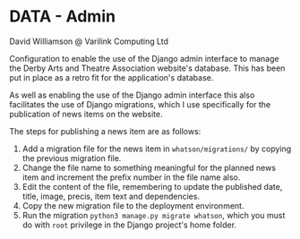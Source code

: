 # DATA - Admin

David Williamson @ Varilink Computing Ltd

Configuration to enable the use of the Django admin interface to manage the Derby Arts and Theatre Association website's database. This has been put in place as a retro fit for the application's database.

As well as enabling the use of the Django admin interface this also facilitates the use of Django migrations, which I use specifically for the publication of news items on the website.

The steps for publishing a news item are as follows:

1. Add a migration file for the news item in `whatson/migrations/` by copying the previous migration file.
2. Change the file name to something meaningful for the planned news item and increment the prefix number in the file name also.
3. Edit the content of the file, remembering to update the published date, title, image, precis, item text and dependencies.
4. Copy the new migration file to the deployment environment.
6. Run the migration `python3 manage.py migrate whatson`, which you must do with `root` privilege in the Django project's home folder.
